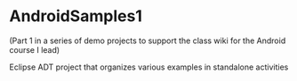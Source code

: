 AndroidSamples1
===============

(Part 1 in a series of demo projects to support the class wiki for the Android course I lead)

Eclipse ADT project that organizes various examples in standalone activities
